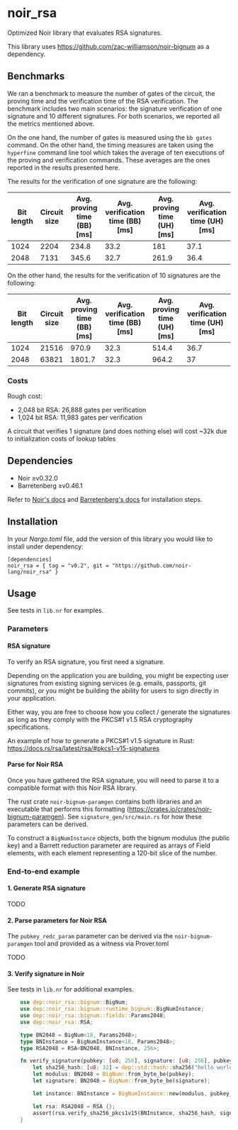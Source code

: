 # noir_rsa

Optimized Noir library that evaluates RSA signatures.

This library uses https://github.com/zac-williamson/noir-bignum as a dependency.

## Benchmarks

We ran a benchmark to measure the number of gates of the circuit, the proving time and the verification time of the RSA verification. The benchmark includes two main scenarios: the signature verification of one signature and 10 different signatures. For both scenarios, we reported all the metrics mentioned above.

On the one hand, the number of gates is measured using the `bb gates` command. On the other hand, the timing measures are taken using the `hyperfine` command line tool which takes the average of ten executions of the proving and verification commands. These averages are the ones reported in the results presented here.

The results for the verification of one signature are the following:

| **Bit length** | **Circuit size** | **Avg. proving time (BB) [ms]** | **Avg. verification time (BB) [ms]** | **Avg. proving time (UH) [ms]** | **Avg. verification time (UH) [ms]** |
|----------------|------------------|---------------------------------|--------------------------------------|---------------------------------|--------------------------------------|
|           1024 |             2204 |                           234.8 |                                 33.2 |                             181 |                                 37.1 |
|           2048 |             7131 |                           345.6 |                                 32.7 |                           261.9 |                                 36.4 |

On the other hand, the results for the verification of 10 signatures are the following:

| **Bit length** | **Circuit size** | **Avg. proving time (BB) [ms]** | **Avg. verification time (BB) [ms]** | **Avg. proving time (UH) [ms]** | **Avg. verification time (UH) [ms]** |
|----------------|------------------|---------------------------------|--------------------------------------|---------------------------------|--------------------------------------|
|           1024 |            21516 |                           970.9 |                                 32.3 |                           514.4 |                                 36.7 |
|           2048 |            63821 |                          1801.7 |                                 32.3 |                           964.2 |                                   37 |

### Costs

Rough cost:

- 2,048 bit RSA: 26,888 gates per verification
- 1,024 bit RSA: 11,983 gates per verification

A circuit that verifies 1 signature (and does nothing else) will cost ~32k due to initialization costs of lookup tables

## Dependencies

- Noir ≥v0.32.0
- Barretenberg ≥v0.46.1

Refer to [Noir's docs](https://noir-lang.org/docs/getting_started/installation/) and [Barretenberg's docs](https://github.com/AztecProtocol/aztec-packages/blob/master/barretenberg/cpp/src/barretenberg/bb/readme.md#installation) for installation steps.

## Installation

In your _Nargo.toml_ file, add the version of this library you would like to install under dependency:

```
[dependencies]
noir_rsa = { tag = "v0.2", git = "https://github.com/noir-lang/noir_rsa" }
```

## Usage

See tests in `lib.nr` for examples.

### Parameters

#### RSA signature

To verify an RSA signature, you first need a signature.

Depending on the application you are building, you might be expecting user signatures from existing signing services (e.g. emails, passports, git commits), or you might be building the ability for users to sign directly in your application.

Either way, you are free to choose how you collect / generate the signatures as long as they comply with the PKCS#1 v1.5 RSA cryptography specifications.

An example of how to generate a PKCS#1 v1.5 signature in Rust: https://docs.rs/rsa/latest/rsa/#pkcs1-v15-signatures

#### Parse for Noir RSA

Once you have gathered the RSA signature, you will need to parse it to a compatible format with this Noir RSA library.

The rust crate `noir-bignum-paramgen` contains both libraries and an executable that performs this formatting (https://crates.io/crates/noir-bignum-paramgen). See `signature_gen/src/main.rs` for how these parameters can be derived.

To construct a `BigNumInstance` objects, both the bignum modulus (the public key) and a Barrett reduction parameter are required as arrays of Field elements, with each element representing a 120-bit slice of the number.

### End-to-end example

#### 1. Generate RSA signature

TODO

#### 2. Parse parameters for Noir RSA

The `pubkey_redc_param` parameter can be derived via the `noir-bignum-paramgen` tool and provided as a witness via Prover.toml

TODO

#### 3. Verify signature in Noir

See tests in `lib.nr` for additional examples.

```rust
    use dep::noir_rsa::bignum::BigNum;
    use dep::noir_rsa::bignum::runtime_bignum::BigNumInstance;
    use dep::noir_rsa::bignum::fields::Params2048;
    use dep::noir_rsa::RSA;

    type BN2048 = BigNum<18, Params2048>;
    type BNInstance = BigNumInstance<18, Params2048>;
    type RSA2048 = RSA<BN2048, BNInstance, 256>;

    fn verify_signature(pubkey: [u8; 256], signature: [u8; 256], pubkey_redc_param: BN2048)
        let sha256_hash: [u8; 32] = dep::std::hash::sha256("hello world".as_bytes());
        let modulus: BN2048 = BigNum::from_byte_be(pubkey);
        let signature: BN2048 = BigNum::from_byte_be(signature);

        let instance: BNInstance = BigNumInstance::new(modulus, pubkey_redc_param);

        let rsa: RSA2048 = RSA {};
        assert(rsa.verify_sha256_pkcs1v15(BNInstance, sha256_hash, signature));
    }
```
